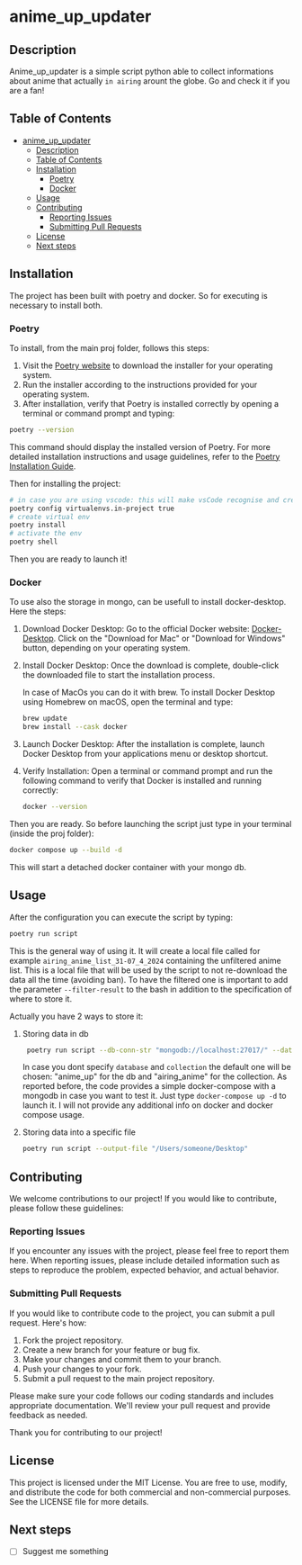 # anime_up_updater

## Description

Anime_up_updater is a simple script python able to collect informations about anime that actually `in airing` arount the globe. Go and check it if you are a fan!

## Table of Contents

- [anime\_up\_updater](#anime_up_updater)
  - [Description](#description)
  - [Table of Contents](#table-of-contents)
  - [Installation](#installation)
    - [Poetry](#poetry)
    - [Docker](#docker)
  - [Usage](#usage)
  - [Contributing](#contributing)
    - [Reporting Issues](#reporting-issues)
    - [Submitting Pull Requests](#submitting-pull-requests)
  - [License](#license)
  - [Next steps](#next-steps)

## Installation

The project has been built with poetry and docker. So for executing is necessary to install both.

### Poetry

To install, from the main proj folder, follows this steps:

1. Visit the [Poetry website](https://python-poetry.org/) to download the installer for your operating system.
2. Run the installer according to the instructions provided for your operating system.
3. After installation, verify that Poetry is installed correctly by opening a terminal or command prompt and typing:

```bash
poetry --version
```

This command should display the installed version of Poetry.
For more detailed installation instructions and usage guidelines, refer to the [Poetry Installation Guide](https://python-poetry.org/docs/).

Then for installing the project:

```bash
# in case you are using vscode: this will make vsCode recognise and create the .venv 
poetry config virtualenvs.in-project true
# create virtual env
poetry install
# activate the env
poetry shell
```

Then you are ready to launch it!

### Docker

To use also the storage in mongo, can be usefull to install docker-desktop. Here the steps:

1. Download Docker Desktop:
Go to the official Docker website: [Docker-Desktop](https://www.docker.com/products/docker-desktop). Click on the "Download for Mac" or "Download for Windows" button, depending on your operating system.
2. Install Docker Desktop:
   Once the download is complete, double-click the downloaded file to start the installation process.

   In case of MacOs you can do it with brew. To install Docker Desktop using Homebrew on macOS, open the terminal and type:

   ```bash
   brew update
   brew install --cask docker
   ```

3. Launch Docker Desktop:
   After the installation is complete, launch Docker Desktop from your applications menu or desktop shortcut.
4. Verify Installation:
   Open a terminal or command prompt and run the following command to verify that Docker is installed and running correctly:

   ```bash
   docker --version
   ````

Then you are ready. So before launching the script just type in your terminal (inside the proj folder):

```bash
docker compose up --build -d
```

This will start a detached docker container with your mongo db.

## Usage

After the configuration you can execute the script by typing:

```bash
poetry run script
```

This is the general way of using it. It will create a local file called for example `airing_anime_list_31-07_4_2024` containing the unfiltered anime list. This is a local file that will be used by the script to not re-download the data all the time (avoiding ban).
To have the filtered one is important to add the parameter `--filter-result` to the bash in addition to the specification of where to store it.

Actually you have 2 ways to store it:

1. Storing data in db

   ```bash
    poetry run script --db-conn-str "mongodb://localhost:27017/" --database "anime_up" --collection "my_airing_anime"
   ```

   In case you dont specify `database` and `collection` the default one will be chosen: "anime_up" for the db and "airing_anime" for the collection.
   As reported before, the code provides a simple docker-compose with a mongodb in case you want to test it. Just type `docker-compose up -d` to launch it. I will not provide any additional info on docker and docker compose usage.
2. Storing data into a specific file

   ```bash
   poetry run script --output-file "/Users/someone/Desktop" 
   ```

## Contributing

We welcome contributions to our project! If you would like to contribute, please follow these guidelines:

### Reporting Issues

If you encounter any issues with the project, please feel free to report them here. When reporting issues, please include detailed information such as steps to reproduce the problem, expected behavior, and actual behavior.

### Submitting Pull Requests

If you would like to contribute code to the project, you can submit a pull request. Here's how:

1. Fork the project repository.
2. Create a new branch for your feature or bug fix.
3. Make your changes and commit them to your branch.
4. Push your changes to your fork.
5. Submit a pull request to the main project repository.

Please make sure your code follows our coding standards and includes appropriate documentation. We'll review your pull request and provide feedback as needed.

Thank you for contributing to our project!

## License

This project is licensed under the MIT License. You are free to use, modify, and distribute the code for both commercial and non-commercial purposes. See the LICENSE file for more details.

## Next steps

- [ ] Suggest me something
